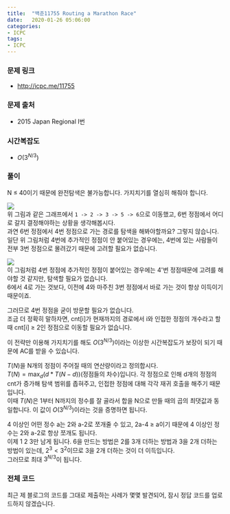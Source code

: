 ```yaml
---
title:  "백준11755 Routing a Marathon Race"
date:   2020-01-26 05:06:00
categories:
- ICPC
tags:
- ICPC
---
```


### 문제 링크
* http://icpc.me/11755

### 문제 출처
* 2015 Japan Regional I번

### 시간복잡도
* $O(3^{N/3})$

### 풀이
N ≤ 40이기 때문에 완전탐색은 불가능합니다. 가지치기를 열심히 해줘야 합니다.

![](https://i.imgur.com/M3jIXis.png)<br>
위 그림과 같은 그래프에서 `1 -> 2 -> 3 -> 5 -> 6`으로 이동했고, 6번 정점에서 어디로 갈지 결정해야하는 상황을 생각해봅시다.<br>
과연 6번 정점에서 4번 정점으로 가는 경로를 탐색을 해봐야할까요? 그렇지 않습니다.<br>
일단 위 그림처럼 4번에 추가적인 정점이 안 붙어있는 경우에는, 4번에 있는 사람들이 전부 3번 정점으로 몰려갔기 때문에 고려할 필요가 없습니다.

![](https://i.imgur.com/Ydx025d.png)<br>
이 그림처럼 4번 정점에 추가적인 정점이 붙어있는 경우에는 4'번 정점때문에 고려를 해야할 것 같지만, 탐색할 필요가 없습니다.<br>
6에서 4로 가는 것보다, 이전에 4와 마주친 3번 정점에서 바로 가는 것이 항상 이득이기 때문이죠.

그러므로 4번 정점을 굳이 방문할 필요가 없습니다.<br>
조금 더 정확히 말하자면, cnt[i]가 현재까지의 경로에서 i와 인접한 정점의 개수라고 할 때 cnt[i] ≥ 2인 정점으로 이동할 필요가 없습니다.

이 전략만 이용해 가지치기를 해도 $O(3^{N/3})$이라는 이상한 시간복잡도가 보장이 되기 때문에 AC를 받을 수 있습니다.

$T(N)$을 N개의 정점이 주어질 때의 연산량이라고 정의합시다.<br>
$T(N) = \displaystyle \max_{d}(d * T(N-d))$(정점들의 차수)입니다. 각 정점으로 인해 d개의 정점의 cnt가 증가해 탐색 범위를 좁혀주고, 인접한 정점에 대해 각각 재귀 호출을 해주기 때문입니다.<br>
이때 $T(N)$은 1부터 N까지의 정수를 잘 골라서 합을 N으로 만들 때의 곱의 최댓값과 동일합니다. 이 값이 $O(3^{N/3})$이라는 것을 증명하면 됩니다.

4 이상인 어떤 정수 a는 2와 a-2로 쪼개줄 수 있고, 2a-4 ≥ a이기 때문에 4 이상인 정수는 2와 a-2로 항상 쪼개도 됩니다.<br>
이제 1 2 3만 남게 됩니다. 6을 만드는 방법은 2를 3개 더하는 방법과 3을 2개 더하는 방법이 있는데, $2^3 < 3^2$이므로 3을 2개 더하는 것이 더 이득입니다.<br>
그러므로 최대 $3^{N/3}$이 됩니다.

### 전체 코드
최근 제 블로그의 코드를 그대로 제출하는 사례가 몇몇 발견되어, 잠시 정답 코드를 업로드하지 않겠습니다.
